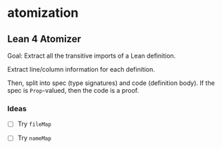 # atomization

## Lean 4 Atomizer

Goal: Extract all the transitive imports of a Lean definition.

Extract line/column information for each definition.

Then, split into spec (type signatures) and code (definition body). If the spec is `Prop`-valued, then the code is a proof.

### Ideas

- [ ] Try `fileMap`
- [ ] Try `nameMap`

